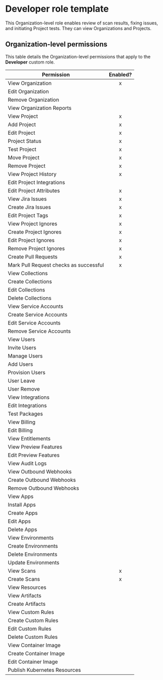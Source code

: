 # Developer role template

This Organization-level role enables review of scan results, fixing issues, and initiating Project tests. They can view Organizations and Projects.

## Organization-level permissions

This table details the Organization-level permissions that apply to the **Developer** custom role.

| Permission                             | Enabled? |
| -------------------------------------- | :------: |
| View Organization                      |     x    |
| Edit Organization                      |          |
| Remove Organization                    |          |
| View Organization Reports              |          |
| View Project                           |     x    |
| Add Project                            |     x    |
| Edit Project                           |     x    |
| Project Status                         |     x    |
| Test Project                           |     x    |
| Move Project                           |     x    |
| Remove Project                         |     x    |
| View Project History                   |     x    |
| Edit Project Integrations              |          |
| Edit Project Attributes                |     x    |
| View Jira Issues                       |     x    |
| Create Jira Issues                     |     x    |
| Edit Project Tags                      |     x    |
| View Project Ignores                   |     x    |
| Create Project Ignores                 |     x    |
| Edit Project Ignores                   |     x    |
| Remove Project Ignores                 |     x    |
| Create Pull Requests                   |     x    |
| Mark Pull Request checks as successful |     x    |
| View Collections                       |          |
| Create Collections                     |          |
| Edit Collections                       |          |
| Delete Collections                     |          |
| View Service Accounts                  |          |
| Create Service Accounts                |          |
| Edit Service Accounts                  |          |
| Remove Service Accounts                |          |
| View Users                             |          |
| Invite Users                           |          |
| Manage Users                           |          |
| Add Users                              |          |
| Provision Users                        |          |
| User Leave                             |          |
| User Remove                            |          |
| View Integrations                      |          |
| Edit Integrations                      |          |
| Test Packages                          |          |
| View Billing                           |          |
| Edit Billing                           |          |
| View Entitlements                      |          |
| View Preview Features                  |          |
| Edit Preview Features                  |          |
| View Audit Logs                        |          |
| View Outbound Webhooks                 |          |
| Create Outbound Webhooks               |          |
| Remove Outbound Webhooks               |          |
| View Apps                              |          |
| Install Apps                           |          |
| Create Apps                            |          |
| Edit Apps                              |          |
| Delete Apps                            |          |
| View Environments                      |          |
| Create Environments                    |          |
| Delete Environments                    |          |
| Update Environments                    |          |
| View Scans                             |     x    |
| Create Scans                           |     x    |
| View Resources                         |          |
| View Artifacts                         |          |
| Create Artifacts                       |          |
| View Custom Rules                      |          |
| Create Custom Rules                    |          |
| Edit Custom Rules                      |          |
| Delete Custom Rules                    |          |
| View Container Image                   |          |
| Create Container Image                 |          |
| Edit Container Image                   |          |
| Publish Kubernetes Resources           |          |

